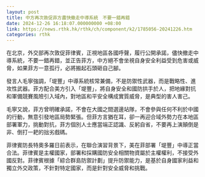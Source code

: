 ```yaml
---
layout: post
title: 中方再次敦促菲方盡快撤走中導系統　不要一錯再錯
date: 2024-12-26 16:18:07.000000000 +08:00
link: https://news.rthk.hk/rthk/ch/component/k2/1785056-20241226.htm
categories: rthk
---
```


在北京，外交部再次敦促菲律賓，正視地區各國呼聲，履行公開承諾，儘快撤走中導系統，不要一錯再錯，並正告菲方，中方絕不會坐視自身安全利益受到危害或威脅，如果菲方一意孤行，必將搬起石頭砸自己腳。

發言人毛寧強調，「堤豐」中導系統核常兼備，不是防禦性武器，而是戰略性、進攻性武器。菲方配合美方引入「堤豐」，將自身安全和國防拱手於人，把地緣對抗和軍備競賽風險引入域內，對地區和平安全構成實質威脅，是典型的害人害己。

毛寧又說，菲方曾明確承諾，不會在大國之間選邊站隊，不會參與任何不利於中國的行動，無意引發地區局勢緊張。但菲方言猶在耳，卻一再迎合域外勢力在本地區部署軍力，挑動對抗，菲方個別人士應當端正認識、反躬自省，不要再上演顛倒是非、倒打一耙的拙劣戲碼。

菲律賓防長特奧多羅日前表示，在聯合演習背景下，美在菲部署「堤豐」中導正當合法。菲律賓是主權國家，部署和採購國防安全相關物資屬於主權權利，不接受外國反對。菲律賓根據「綜合群島防禦計劃」提升防禦能力，是基於自身國家利益和獨立外交政策，不針對特定國家，而是針對安全威脅和挑戰。
